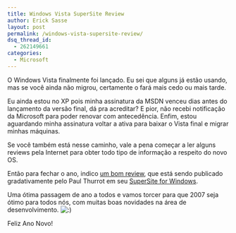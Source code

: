 ```yaml
---
title: Windows Vista SuperSite Review
author: Erick Sasse
layout: post
permalink: /windows-vista-supersite-review/
dsq_thread_id:
  - 262149661
categories:
  - Microsoft
---
```

O Windows Vista finalmente foi lançado. Eu sei que alguns já estão usando, mas se você ainda não migrou, certamente o fará mais cedo ou mais tarde.

Eu ainda estou no XP pois minha assinatura da MSDN venceu dias antes do lançamento da versão final, dá pra acreditar? E pior, não recebi notificação da Microsoft para poder renovar com antecedência. Enfim, estou aguardando minha assinatura voltar a ativa para baixar o Vista final e migrar minhas máquinas.

Se você também está nesse caminho, vale a pena começar a ler alguns reviews pela Internet para obter todo tipo de informação a respeito do novo OS.

Então para fechar o ano, indico [um bom review][1], que está sendo publicado gradativamente pelo Paul Thurrot em seu [SuperSite for Windows][2].

Uma ótima passagem de ano a todos e vamos torcer para que 2007 seja ótimo para todos nós, com muitas boas novidades na área de desenvolvimento. <img src="http://www.ericksasse.com.br/wp-includes/images/smilies/icon_smile.gif" alt=":)" class="wp-smiley" />

Feliz Ano Novo!

 [1]: http://www.winsupersite.com/reviews/winvista.asp
 [2]: http://www.winsupersite.com/